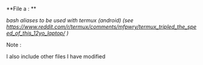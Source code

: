 **File a : **

*bash aliases to be used with termux (android) (see https://www.reddit.com/r/termux/comments/mfpwry/termux_tripled_the_speed_of_this_12yo_laptop/ )*


Note :

I also include other files I have modified
